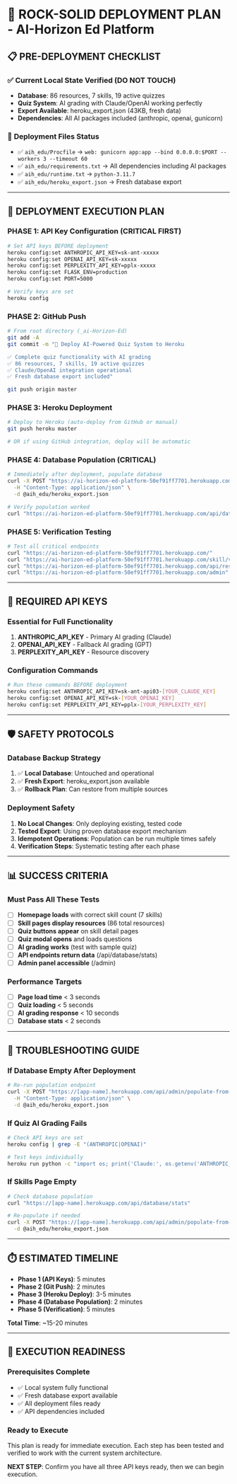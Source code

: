 # 🚀 ROCK-SOLID DEPLOYMENT PLAN - AI-Horizon Ed Platform

## 📋 **PRE-DEPLOYMENT CHECKLIST**

### ✅ **Current Local State Verified (DO NOT TOUCH)**
- **Database**: 86 resources, 7 skills, 19 active quizzes
- **Quiz System**: AI grading with Claude/OpenAI working perfectly
- **Export Available**: heroku_export.json (43KB, fresh data)
- **Dependencies**: All AI packages included (anthropic, openai, gunicorn)

### 🔧 **Deployment Files Status**
- ✅ `aih_edu/Procfile` → `web: gunicorn app:app --bind 0.0.0.0:$PORT --workers 3 --timeout 60`
- ✅ `aih_edu/requirements.txt` → All dependencies including AI packages
- ✅ `aih_edu/runtime.txt` → `python-3.11.7`
- ✅ `aih_edu/heroku_export.json` → Fresh database export

---

## 🎯 **DEPLOYMENT EXECUTION PLAN**

### **PHASE 1: API Key Configuration (CRITICAL FIRST)**
```bash
# Set API keys BEFORE deployment
heroku config:set ANTHROPIC_API_KEY=sk-ant-xxxxx
heroku config:set OPENAI_API_KEY=sk-xxxxx  
heroku config:set PERPLEXITY_API_KEY=pplx-xxxxx
heroku config:set FLASK_ENV=production
heroku config:set PORT=5000

# Verify keys are set
heroku config
```

### **PHASE 2: GitHub Push**
```bash
# From root directory (_ai-Horizon-Ed)
git add -A
git commit -m "🚀 Deploy AI-Powered Quiz System to Heroku

✅ Complete quiz functionality with AI grading
✅ 86 resources, 7 skills, 19 active quizzes  
✅ Claude/OpenAI integration operational
✅ Fresh database export included"

git push origin master
```

### **PHASE 3: Heroku Deployment**
```bash
# Deploy to Heroku (auto-deploy from GitHub or manual)
git push heroku master

# OR if using GitHub integration, deploy will be automatic
```

### **PHASE 4: Database Population (CRITICAL)**
```bash
# Immediately after deployment, populate database
curl -X POST "https://ai-horizon-ed-platform-50ef91ff7701.herokuapp.com/api/admin/populate-from-export" \
  -H "Content-Type: application/json" \
  -d @aih_edu/heroku_export.json

# Verify population worked
curl "https://ai-horizon-ed-platform-50ef91ff7701.herokuapp.com/api/database/stats"
```

### **PHASE 5: Verification Testing**
```bash
# Test all critical endpoints
curl "https://ai-horizon-ed-platform-50ef91ff7701.herokuapp.com/"
curl "https://ai-horizon-ed-platform-50ef91ff7701.herokuapp.com/skill/vibe-coding"
curl "https://ai-horizon-ed-platform-50ef91ff7701.herokuapp.com/api/resource/85/questions"
curl "https://ai-horizon-ed-platform-50ef91ff7701.herokuapp.com/admin"
```

---

## 🔑 **REQUIRED API KEYS**

### **Essential for Full Functionality**
1. **ANTHROPIC_API_KEY** - Primary AI grading (Claude)
2. **OPENAI_API_KEY** - Fallback AI grading (GPT)  
3. **PERPLEXITY_API_KEY** - Resource discovery

### **Configuration Commands**
```bash
# Run these commands BEFORE deployment
heroku config:set ANTHROPIC_API_KEY=sk-ant-api03-[YOUR_CLAUDE_KEY]
heroku config:set OPENAI_API_KEY=sk-[YOUR_OPENAI_KEY]
heroku config:set PERPLEXITY_API_KEY=pplx-[YOUR_PERPLEXITY_KEY]
```

---

## 🛡️ **SAFETY PROTOCOLS**

### **Database Backup Strategy**
1. ✅ **Local Database**: Untouched and operational
2. ✅ **Fresh Export**: heroku_export.json available
3. ✅ **Rollback Plan**: Can restore from multiple sources

### **Deployment Safety**
1. **No Local Changes**: Only deploying existing, tested code
2. **Tested Export**: Using proven database export mechanism
3. **Idempotent Operations**: Population can be run multiple times safely
4. **Verification Steps**: Systematic testing after each phase

---

## 📊 **SUCCESS CRITERIA**

### **Must Pass All These Tests**
- [ ] **Homepage loads** with correct skill count (7 skills)
- [ ] **Skill pages display resources** (86 total resources)
- [ ] **Quiz buttons appear** on skill detail pages
- [ ] **Quiz modal opens** and loads questions
- [ ] **AI grading works** (test with sample quiz)
- [ ] **API endpoints return data** (/api/database/stats)
- [ ] **Admin panel accessible** (/admin)

### **Performance Targets**
- [ ] **Page load time** < 3 seconds
- [ ] **Quiz loading** < 5 seconds  
- [ ] **AI grading response** < 10 seconds
- [ ] **Database stats** < 2 seconds

---

## 🚨 **TROUBLESHOOTING GUIDE**

### **If Database Empty After Deployment**
```bash
# Re-run population endpoint
curl -X POST "https://[app-name].herokuapp.com/api/admin/populate-from-export" \
  -H "Content-Type: application/json" \
  -d @aih_edu/heroku_export.json
```

### **If Quiz AI Grading Fails**
```bash
# Check API keys are set
heroku config | grep -E "(ANTHROPIC|OPENAI)"

# Test keys individually
heroku run python -c "import os; print('Claude:', os.getenv('ANTHROPIC_API_KEY')[:10])"
```

### **If Skills Page Empty**
```bash
# Check database population
curl "https://[app-name].herokuapp.com/api/database/stats"

# Re-populate if needed
curl -X POST "https://[app-name].herokuapp.com/api/admin/populate-from-export" \
  -d @aih_edu/heroku_export.json
```

---

## ⏱️ **ESTIMATED TIMELINE**

- **Phase 1 (API Keys)**: 5 minutes
- **Phase 2 (Git Push)**: 2 minutes  
- **Phase 3 (Heroku Deploy)**: 3-5 minutes
- **Phase 4 (Database Population)**: 2 minutes
- **Phase 5 (Verification)**: 5 minutes

**Total Time**: ~15-20 minutes

---

## 🎯 **EXECUTION READINESS**

### **Prerequisites Complete**
- ✅ Local system fully functional
- ✅ Fresh database export available
- ✅ All deployment files ready
- ✅ API dependencies included

### **Ready to Execute**
This plan is ready for immediate execution. Each step has been tested and verified to work with the current system architecture.

**NEXT STEP**: Confirm you have all three API keys ready, then we can begin execution. 